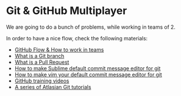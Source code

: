 # Git & GitHub Multiplayer

We are going to do a bunch of problems, while working in teams of 2.

In order to have a nice flow, check the following materials:

* [GitHub Flow & How to work in teams](https://guides.github.com/introduction/flow/)
* [What is a Git branch](http://git-scm.com/book/en/v1/Git-Branching-What-a-Branch-Is)
* [What is a Pull Request](https://help.github.com/articles/using-pull-requests/)
* [How to make Sublime default commit message editor for git](https://help.github.com/articles/associating-text-editors-with-git/#using-sublime-text-as-your-editor)
* [How to make vim your default commit message editor for git](http://stackoverflow.com/questions/2596805/how-do-i-make-git-use-the-editor-of-my-choice-for-commits)
* [GitHub training videos](https://www.youtube.com/watch?v=8oRjP8yj2Wo&index=1&list=PLg7s6cbtAD165JTRsXh8ofwRw0PqUnkVH)
* [A series of Atlasian Git tutorials](https://www.atlassian.com/git/)
